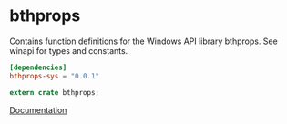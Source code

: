 # bthprops #
Contains function definitions for the Windows API library bthprops. See winapi for types and constants.

```toml
[dependencies]
bthprops-sys = "0.0.1"
```

```rust
extern crate bthprops;
```

[Documentation](https://retep998.github.io/doc/bthprops/)
